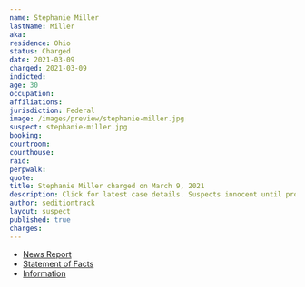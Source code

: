 ```yaml
---
name: Stephanie Miller
lastName: Miller
aka:
residence: Ohio
status: Charged
date: 2021-03-09
charged: 2021-03-09
indicted:
age: 30
occupation:
affiliations:
jurisdiction: Federal
image: /images/preview/stephanie-miller.jpg
suspect: stephanie-miller.jpg
booking:
courtroom:
courthouse:
raid:
perpwalk:
quote:
title: Stephanie Miller charged on March 9, 2021
description: Click for latest case details. Suspects innocent until proven guilty.
author: seditiontrack
layout: suspect
published: true
charges:
---
```

- [News Report](https://www.springfieldnewssun.com/crime/2-more-area-residents-charged-in-us-capitol-riot/N6YW6VWHSFA67OMQO5TNR7GFUE/)
- [Statement of Facts](https://extremism.gwu.edu/sites/g/files/zaxdzs2191/f/Stephanie%20Miller%20and%20Brandon%20Miller%20Statement%20of%20Facts.pdf)
- [Information](https://www.justice.gov/usao-dc/case-multi-defendant/file/1383071/download)
